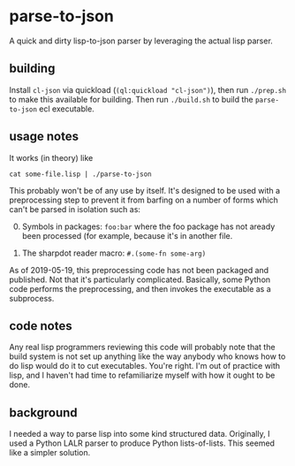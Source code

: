 parse-to-json
=============

A quick and dirty lisp-to-json parser by leveraging the actual lisp
parser.

building
--------

Install `cl-json` via quickload (`(ql:quickload "cl-json")`), then run
`./prep.sh` to make this available for building. Then run `./build.sh`
to build the `parse-to-json` ecl executable.

usage notes
-----------

It works (in theory) like

```shell
cat some-file.lisp | ./parse-to-json
```

This probably won't be of any use by itself. It's designed to be used
with a preprocessing step to prevent it from barfing on a number of
forms which can't be parsed in isolation such as:

0. Symbols in packages: `foo:bar` where the foo package has not aready
   been processed (for example, because it's in another file.

1. The sharpdot reader macro: `#.(some-fn some-arg)`

As of 2019-05-19, this preprocessing code has not been packaged and
published. Not that it's particularly complicated. Basically, some
Python code performs the preprocessing, and then invokes the
executable as a subprocess.

code notes
----------

Any real lisp programmers reviewing this code will probably note that
the build system is not set up anything like the way anybody who knows
how to do lisp would do it to cut executables. You're right. I'm out
of practice with lisp, and I haven't had time to refamiliarize myself
with how it ought to be done.

background
----------

I needed a way to parse lisp into some kind structured data.
Originally, I used a Python LALR parser to produce Python
lists-of-lists. This seemed like a simpler solution.
